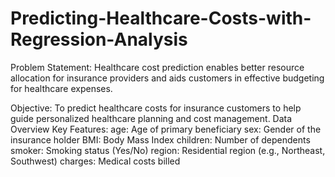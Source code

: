 # Predicting-Healthcare-Costs-with-Regression-Analysis
Problem Statement: Healthcare cost prediction enables better resource allocation for insurance providers and aids customers in effective budgeting for healthcare expenses.

Objective: To predict healthcare costs for insurance customers to help guide personalized healthcare planning and cost management.
Data Overview
Key Features:
age: Age of primary beneficiary
sex: Gender of the insurance holder
BMI: Body Mass Index
children: Number of dependents
smoker: Smoking status (Yes/No)
region: Residential region (e.g., Northeast, Southwest)
charges: Medical costs billed


